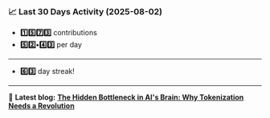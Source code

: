 <!--START_STATS-->
### 📈 Last 30 Days Activity (2025-08-02)  
- **1️⃣5️⃣7️⃣3️⃣** contributions  
- **5️⃣2️⃣•4️⃣3️⃣** per day
---
- **6️⃣3️⃣** day streak!
---
📝 **Latest blog:** [**The Hidden Bottleneck in AI's Brain: Why Tokenization Needs a Revolution**](https://andriak.com/blog/tokenization-revolution)
<!--END_STATS-->
